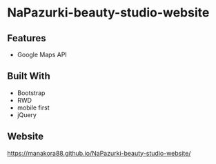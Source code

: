 # NaPazurki-beauty-studio-website

## Features ##

* Google Maps API

## Built With ##

* Bootstrap
* RWD
* mobile first
* jQuery

## Website ##

https://manakora88.github.io/NaPazurki-beauty-studio-website/
